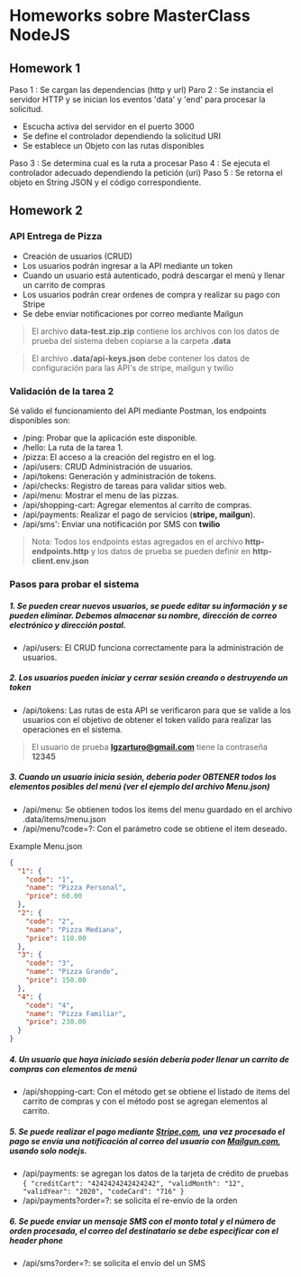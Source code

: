 # Homeworks sobre MasterClass NodeJS

## Homework 1

Paso 1 : Se cargan las dependencias (http y url)
Paro 2 : Se instancia el servidor HTTP y se inician los eventos 'data' y 'end' para procesar la solicitud.

- Escucha activa del servidor en el puerto 3000
- Se define el controlador dependiendo la solicitud URI
- Se establece un Objeto con las rutas disponibles

Paso 3 : Se determina cual es la ruta a procesar
Paso 4 : Se ejecuta el controlador adecuado dependiendo la petición (uri)
Paso 5 : Se retorna el objeto en String JSON y el código correspondiente.

## Homework 2

### API Entrega de Pizza

- Creación de usuarios (CRUD)
- Los usuarios podrán ingresar a la API mediante un token
- Cuando un usuario está autenticado, podrá descargar el menú y llenar un carrito de compras
- Los usuarios podrán crear ordenes de compra y realizar su pago con Stripe
- Se debe enviar notificaciones por correo mediante Mailgun

> El archivo **data-test.zip.zip** contiene los archivos con los datos de prueba del sistema deben copiarse a la carpeta **.data**

> El archivo **.data/api-keys.json** debe contener los datos de configuración para las API's de stripe, mailgun y twilio

### Validación de la tarea 2

Sé valido el funcionamiento del API mediante Postman, los endpoints disponibles son:

- /ping: Probar que la aplicación este disponible.
- /hello: La ruta de la tarea 1.
- /pizza: El acceso a la creación del registro en el log.
- /api/users: CRUD Administración de usuarios.
- /api/tokens: Generación y administración de tokens.
- /api/checks: Registro de tareas para validar sitios web.
- /api/menu: Mostrar el menu de las pizzas.
- /api/shopping-cart: Agregar elementos al carrito de compras.
- /api/payments: Realizar el pago de servicios (**stripe, mailgun**).
- /api/sms': Enviar una notificación por SMS con **twilio**

> Nota: Todos los endpoints estas agregados en el archivo **http-endpoints.http** y los datos de prueba se pueden definir en **http-client.env.json**

### Pasos para probar el sistema

##### 1. Se pueden crear nuevos usuarios, se puede editar su información y se pueden eliminar. Debemos almacenar su nombre, dirección de correo electrónico y dirección postal.

- /api/users: El CRUD funciona correctamente para la administración de usuarios.

##### 2. Los usuarios pueden iniciar y cerrar sesión creando o destruyendo un token

- /api/tokens: Las rutas de esta API se verificaron para que se valide a los usuarios con el objetivo de obtener el token valido para realizar las operaciones en el sistema.

> El usuario de prueba **lgzarturo@gmail.com** tiene la contraseña **12345**

##### 3. Cuando un usuario inicia sesión, debería poder OBTENER todos los elementos posibles del menú (ver el ejemplo del archivo Menu.json)

- /api/menu: Se obtienen todos los items del menu guardado en el archivo .data/items/menu.json
- /api/menu?code=?: Con el parámetro code se obtiene el item deseado.

Example Menu.json

```json
{
  "1": {
	"code": "1",
	"name": "Pizza Personal",
	"price": 60.00
  },
  "2": {
	"code": "2",
	"name": "Pizza Mediana",
	"price": 110.00
  },
  "3": {
	"code": "3",
	"name": "Pizza Grande",
	"price": 150.00
  },
  "4": {
	"code": "4",
	"name": "Pizza Familiar",
	"price": 230.00
  }
}
```

##### 4. Un usuario que haya iniciado sesión debería poder llenar un carrito de compras con elementos de menú

- /api/shopping-cart: Con el método get se obtiene el listado de items del carrito de compras y con el método post se agregan elementos al carrito.

##### 5. Se puede realizar el pago mediante [Stripe.com](https://stripe.com/docs/testing#cards), una vez procesado el pago se envía una notificación al correo del usuario con [Mailgun.com](https://documentation.mailgun.com/en/latest/faqs.html#how-do-i-pick-a-domain-name-for-my-mailgun-account), usando solo nodejs.

- /api/payments: se agregan los datos de la tarjeta de crédito de pruebas
  `{ "creditCart": "4242424242424242", "validMonth": "12", "validYear": "2020", "codeCard": "716" }`
- /api/payments?order=?: se solicita el re-envío de la orden

##### 6. Se puede enviar un mensaje SMS con el monto total y el número de orden procesada, el correo del destinatario se debe especificar con el header phone

- /api/sms?order=?: se solicita el envío del un SMS
